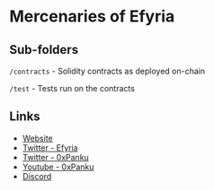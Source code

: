 # Mercenaries of Efyria

## Sub-folders
`/contracts` - Solidity contracts as deployed on-chain

`/test` - Tests run on the contracts


## Links

* [Website](https://efyria.ne)
* [Twitter - Efyria](https://twitter.com/Efyria_epic)
* [Twitter - 0xPanku](https://twitter.com/0xPanku)
* [Youtube - 0xPanku](https://www.youtube.com/channel/UCfq1idy9ueGyHKwNTt07giA?sub_confirmation=1)
* [Discord](https://discord.gg/RG8MbBKG3z)